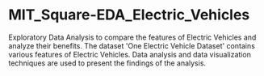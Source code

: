 # MIT_Square-EDA_Electric_Vehicles
Exploratory Data Analysis to compare the features of Electric Vehicles and analyze their benefits. The dataset 'One Electric Vehicle Dataset' contains various features of Electric Vehicles. Data analysis and data visualization techniques are used to present the findings of the analysis.
